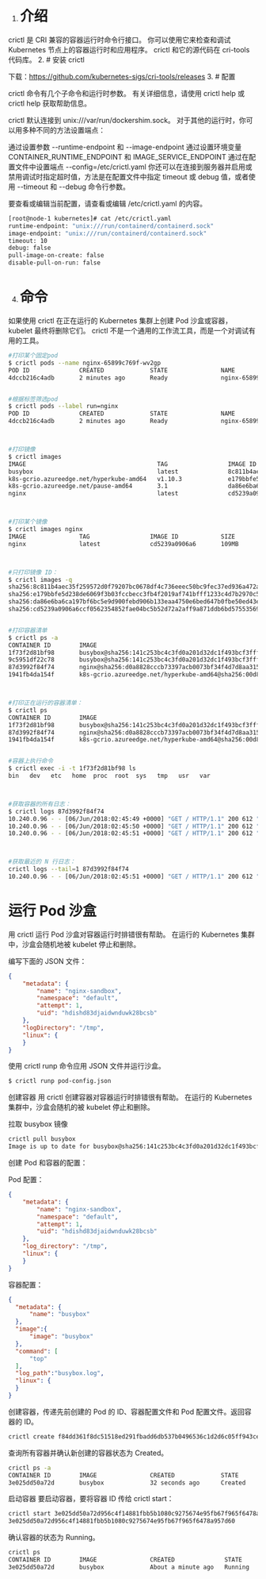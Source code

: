 1. # 介绍

crictl 是 CRI 兼容的容器运行时命令行接口。 你可以使用它来检查和调试 Kubernetes 节点上的容器运行时和应用程序。 crictl 和它的源代码在 cri-tools 代码库。
2. # 安装 crictl

下载：https://github.com/kubernetes-sigs/cri-tools/releases
3. # 配置

crictl 命令有几个子命令和运行时参数。 有关详细信息，请使用 crictl help 或 crictl help 获取帮助信息。

crictl 默认连接到 unix:///var/run/dockershim.sock。 对于其他的运行时，你可以用多种不同的方法设置端点：

通过设置参数 --runtime-endpoint 和 --image-endpoint
通过设置环境变量 CONTAINER_RUNTIME_ENDPOINT 和 IMAGE_SERVICE_ENDPOINT
通过在配置文件中设置端点 --config=/etc/crictl.yaml
你还可以在连接到服务器并启用或禁用调试时指定超时值，方法是在配置文件中指定 timeout 或 debug 值，或者使用 --timeout 和 --debug 命令行参数。

要查看或编辑当前配置，请查看或编辑 /etc/crictl.yaml 的内容。

```bash
[root@node-1 kubernetes]# cat /etc/crictl.yaml
runtime-endpoint: "unix:///run/containerd/containerd.sock"
image-endpoint: "unix:///run/containerd/containerd.sock"
timeout: 10
debug: false
pull-image-on-create: false
disable-pull-on-run: false
```

4. # 命令

如果使用 crictl 在正在运行的 Kubernetes 集群上创建 Pod 沙盒或容器， kubelet 最终将删除它们。 crictl 不是一个通用的工作流工具，而是一个对调试有用的工具。


```bash
#打印某个固定pod
$ crictl pods --name nginx-65899c769f-wv2gp
POD ID              CREATED             STATE               NAME                     NAMESPACE           ATTEMPT
4dccb216c4adb       2 minutes ago       Ready               nginx-65899c769f-wv2gp   default             0


#根据标签筛选pod
$ crictl pods --label run=nginx
POD ID              CREATED             STATE               NAME                     NAMESPACE           ATTEMPT
4dccb216c4adb       2 minutes ago       Ready               nginx-65899c769f-wv2gp   default             0



#打印镜像
$ crictl images
IMAGE                                     TAG                 IMAGE ID            SIZE
busybox                                   latest              8c811b4aec35f       1.15MB
k8s-gcrio.azureedge.net/hyperkube-amd64   v1.10.3             e179bbfe5d238       665MB
k8s-gcrio.azureedge.net/pause-amd64       3.1                 da86e6ba6ca19       742kB
nginx                                     latest              cd5239a0906a6       109MB



#打印某个镜像
$ crictl images nginx
IMAGE               TAG                 IMAGE ID            SIZE
nginx               latest              cd5239a0906a6       109MB



#只打印镜像 ID：
$ crictl images -q
sha256:8c811b4aec35f259572d0f79207bc0678df4c736eeec50bc9fec37ed936a472a
sha256:e179bbfe5d238de6069f3b03fccbecc3fb4f2019af741bfff1233c4d7b2970c5
sha256:da86e6ba6ca197bf6bc5e9d900febd906b133eaa4750e6bed647b0fbe50ed43e
sha256:cd5239a0906a6ccf0562354852fae04bc5b52d72a2aff9a871ddb6bd57553569


#打印容器清单
$ crictl ps -a
CONTAINER ID        IMAGE                                                                                                             CREATED             STATE               NAME                       ATTEMPT
1f73f2d81bf98       busybox@sha256:141c253bc4c3fd0a201d32dc1f493bcf3fff003b6df416dea4f41046e0f37d47                                   7 minutes ago       Running             sh                         1
9c5951df22c78       busybox@sha256:141c253bc4c3fd0a201d32dc1f493bcf3fff003b6df416dea4f41046e0f37d47                                   8 minutes ago       Exited              sh                         0
87d3992f84f74       nginx@sha256:d0a8828cccb73397acb0073bf34f4d7d8aa315263f1e7806bf8c55d8ac139d5f                                     8 minutes ago       Running             nginx                      0
1941fb4da154f       k8s-gcrio.azureedge.net/hyperkube-amd64@sha256:00d814b1f7763f4ab5be80c58e98140dfc69df107f2



#打印正在运行的容器清单：
$ crictl ps
CONTAINER ID        IMAGE                                                                                                             CREATED             STATE               NAME                       ATTEMPT
1f73f2d81bf98       busybox@sha256:141c253bc4c3fd0a201d32dc1f493bcf3fff003b6df416dea4f41046e0f37d47                                   6 minutes ago       Running             sh                         1
87d3992f84f74       nginx@sha256:d0a8828cccb73397acb0073bf34f4d7d8aa315263f1e7806bf8c55d8ac139d5f                                     7 minutes ago       Running             nginx                      0
1941fb4da154f       k8s-gcrio.azureedge.net/hyperkube-amd64@sha256:00d814b1f7763f4ab5be80c58e98140dfc69df107f2


#容器上执行命令
$ crictl exec -i -t 1f73f2d81bf98 ls
bin   dev   etc   home  proc  root  sys   tmp   usr   var



#获取容器的所有日志：
$ crictl logs 87d3992f84f74
10.240.0.96 - - [06/Jun/2018:02:45:49 +0000] "GET / HTTP/1.1" 200 612 "-" "curl/7.47.0" "-"
10.240.0.96 - - [06/Jun/2018:02:45:50 +0000] "GET / HTTP/1.1" 200 612 "-" "curl/7.47.0" "-"
10.240.0.96 - - [06/Jun/2018:02:45:51 +0000] "GET / HTTP/1.1" 200 612 "-" "curl/7.47.0" "-"



#获取最近的 N 行日志：
crictl logs --tail=1 87d3992f84f74
10.240.0.96 - - [06/Jun/2018:02:45:51 +0000] "GET / HTTP/1.1" 200 612 "-" "curl/7.47.0" "-"


```

# 运行 Pod 沙盒
用 crictl 运行 Pod 沙盒对容器运行时排错很有帮助。 在运行的 Kubernetes 集群中，沙盒会随机地被 kubelet 停止和删除。

编写下面的 JSON 文件：

```json
{
    "metadata": {
        "name": "nginx-sandbox",
        "namespace": "default",
        "attempt": 1,
        "uid": "hdishd83djaidwnduwk28bcsb"
    },
    "logDirectory": "/tmp",
    "linux": {
    }
}
```

使用 crictl runp 命令应用 JSON 文件并运行沙盒。

```bash
$ crictl runp pod-config.json
```

创建容器
用 crictl 创建容器对容器运行时排错很有帮助。 在运行的 Kubernetes 集群中，沙盒会随机的被 kubelet 停止和删除。

拉取 busybox 镜像

```bash
crictl pull busybox
Image is up to date for busybox@sha256:141c253bc4c3fd0a201d32dc1f493bcf3fff003b6df416dea4f41046e0f37d472
```

创建 Pod 和容器的配置：

Pod 配置：

```json
{
    "metadata": {
        "name": "nginx-sandbox",
        "namespace": "default",
        "attempt": 1,
        "uid": "hdishd83djaidwnduwk28bcsb"
    },
    "log_directory": "/tmp",
    "linux": {
    }
}
```

容器配置：

```json
{
  "metadata": {
      "name": "busybox"
  },
  "image":{
      "image": "busybox"
  },
  "command": [
      "top"
  ],
  "log_path":"busybox.log",
  "linux": {
  }
}
```

创建容器，传递先前创建的 Pod 的 ID、容器配置文件和 Pod 配置文件。返回容器的 ID。

```bash
crictl create f84dd361f8dc51518ed291fbadd6db537b0496536c1d2d6c05ff943ce8c9a54f container-config.json pod-config.json
```

查询所有容器并确认新创建的容器状态为 Created。

```bash
crictl ps -a
CONTAINER ID        IMAGE               CREATED             STATE               NAME                ATTEMPT
3e025dd50a72d       busybox             32 seconds ago      Created             busybox             0
```

启动容器
要启动容器，要将容器 ID 传给 crictl start：

```bash
crictl start 3e025dd50a72d956c4f14881fbb5b1080c9275674e95fb67f965f6478a957d60
3e025dd50a72d956c4f14881fbb5b1080c9275674e95fb67f965f6478a957d60
```

确认容器的状态为 Running。

```bash
crictl ps
CONTAINER ID        IMAGE               CREATED              STATE               NAME                ATTEMPT
3e025dd50a72d       busybox             About a minute ago   Running             busybox             0
```

